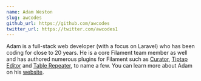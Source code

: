 ```yaml
---
name: Adam Weston
slug: awcodes
github_url: https://github.com/awcodes
twitter_url: https://twitter.com/awcodes1
---
```


Adam is a full-stack web developer (with a focus on Laravel) who has been coding for close to 20 years. He is a core Filament team member as well and has authored numerous plugins for Filament such as [Curator](/plugins/awcodes-curator), [Tiptap Editor](/plugins/awcodes-tiptap-editor) and [Table Repeater](/plugins/awcodes-table-repeater), to name a few. You can learn more about Adam on his [website](https://aw.codes).
